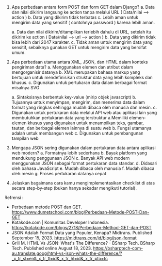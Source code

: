 1. Apa perbedaan antara form POST dan form GET dalam Django?
    <POST>
    a. Data dan nilai dikirim langsung ke action tanpa melalui URL ( Data/nilai --> action )
    b. Data yang dikirim tidak terbatas
    c. Lebih aman untuk mengirim data yang sensitif ( contohnya password ) karena lebih aman.

    <GET>
    a. Data dan nilai dikirim/ditampilkan terlebih dahulu di URL, setelah itu dikirim ke action ( Data/nilai --> url --> action )
    b. Data yang dikirim tidak bisa lebih dari 2047 karakter.
    c. Tidak aman untuk mengirim data yang sensitif, sebaiknya gunakan GET untuk mengirim data yang bersifat umum.

    

2. Apa perbedaan utama antara XML, JSON, dan HTML dalam konteks pengiriman data?
    <XML>
    a. Menggunakan elemen dan atribut dalam mengorganisir datanya
    b. XML merupakan bahasa markup yang bertujuan untuk mendefinisikan struktur data yang lebih kompleks dan khusus.
    c. Digunakan untuk pertukaran data dalam berbagai format misalnya SVG

    <JSON>
    a. Sintaksisnya berbentuk key-value (mirip objek javascript)
    b. Tujuannya untuk menyimpan, mengirim, dan menerima data dalam format yang ringkas sehingga mudah dibaca oleh manusia dan mesin.
    c. Digunakan untuk pertukaran data melalui API web atau aplikasi lain yang membutuhkan pertukaran data yang terstruktur

    <HTML>
    a.Memiliki elemen-elemen khusus yang digunakan untuk menampilkan teks, gambar, tautan, dan berbagai elemen lainnya di suatu web
    b. Fungsi utamanya adalah untuk membangun web
    c. Digunakan untuk pembangunan tampilan web

3. Mengapa JSON sering digunakan dalam pertukaran data antara aplikasi web modern?
    a. Formatnya lebih sederhana
    b. Bayak platform yang mendukung penggunaan JSON
    c. Banyak API web modern menggunakan JSON sebagai format pertukaran data standar. 
    d. Didasari oleh bahasa JavaScript
    e. Mudah dibaca oleh manusia
    f. Mudah dibaca oleh mesin
    g. Proses pertukaran datanya cepat

4. Jelaskan bagaimana cara kamu mengimplementasikan checklist di atas secara step-by-step (bukan hanya sekadar mengikuti tutorial).


Refrensi : 
- Perbedaan metode POST dan GET. https://www.dumetschool.com/blog/Perbedaan-Metode-POST-Dan-GET
- Kotakode.com | Komunitas Developer Indonesia. https://kotakode.com/blogs/2718/Perbedaan-Method-GET-dan-POST
- JSON Adalah Format Data yang Populer, Kenapa? Midtrans. Published September 15, 2023. https://midtrans.com/id/blog/json-format
- Grill M. HTML Vs JSON: What's The Difference? - BSharp Tech. BSharp Tech. Published online August 18, 2023. https://bsharptech-com-au.translate.goog/html-vs-json-whats-the-difference/?_x_tr_sl=en&_x_tr_tl=id&_x_tr_hl=id&_x_tr_pto=tc